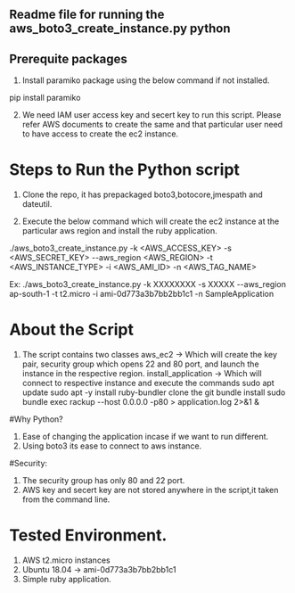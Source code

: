 ## Readme file for running the aws_boto3_create_instance.py python
## Prerequite packages 

1. Install paramiko package using the below command if not installed.

pip install paramiko

2. We need IAM user access key and secert key to run this script. Please refer AWS documents to create the same and that particular user need to have access to create the ec2 instance.

# Steps to Run the Python script 

1. Clone the repo, it has prepackaged boto3,botocore,jmespath and dateutil.

2. Execute the below command which will create the ec2 instance at the particular aws region and install the ruby application.

./aws_boto3_create_instance.py -k <AWS_ACCESS_KEY> -s <AWS_SECRET_KEY> --aws_region <AWS_REGION> -t <AWS_INSTANCE_TYPE> -i <AWS_AMI_ID> -n <AWS_TAG_NAME>

Ex: ./aws_boto3_create_instance.py -k XXXXXXXX -s XXXXX --aws_region ap-south-1 -t t2.micro -i ami-0d773a3b7bb2bb1c1 -n SampleApplication

# About the Script

1. The script contains two classes 
aws_ec2 -> Which will create the key pair, security group which opens 22 and 80 port, and launch the instance in the respective region.
install_application -> Which will connect to respective instance and execute the commands 
			sudo apt update
			sudo apt -y install ruby-bundler
			clone the git
			bundle install
			sudo bundle exec rackup --host 0.0.0.0 -p80 > application.log 2>&1 &


#Why Python?

1. Ease of changing the application incase if we want to run different.
2. Using boto3 its ease to connect to aws instance.

#Security:

1. The security group has only 80 and 22 port.
2. AWS key and secert key are not stored anywhere in the script,it taken from the command line.

# Tested Environment.

1. AWS t2.micro instances
2. Ubuntu 18.04 -> ami-0d773a3b7bb2bb1c1
3. Simple ruby application.
